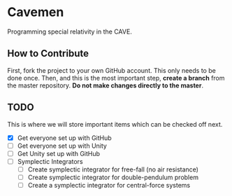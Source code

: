 # Cavemen
Programming special relativity in the CAVE.

## How to Contribute
First, fork the project to your own GitHub account. This only needs to be done once. Then, and this is the most important step, **create a branch** from the master repository. **Do not make changes directly to the master**.

## TODO
This is where we will store important items which can be checked off next.
- [x] Get everyone set up with GitHub
- [ ] Get everyone set up with Unity
- [ ] Get Unity set up with GitHub
- [ ] Symplectic Integrators
	- [ ] Create symplectic integrator for free-fall (no air resistance)
	- [ ] Create symplectic integrator for double-pendulum problem
	- [ ] Create a symplectic integrator for central-force systems